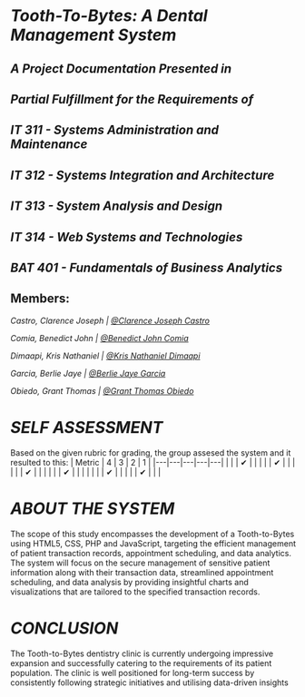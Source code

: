 # *Tooth-To-Bytes: A Dental Management System*

## *A Project Documentation Presented in*

## *Partial Fulfillment for the Requirements of*

## *IT 311 - Systems Administration and Maintenance*
## *IT 312 - Systems Integration and Architecture*
## *IT 313 - System Analysis and Design*
## *IT 314 - Web Systems and Technologies*
## *BAT 401 - Fundamentals of Business Analytics*


## Members:

*Castro, Clarence Joseph | [@Clarence Joseph Castro](https://github.com/CastroClarence)*

*Comia, Benedict John | [@Benedict John Comia](https://github.com/BenedictJohnComia)*

*Dimaapi, Kris Nathaniel | [@Kris Nathaniel Dimaapi](https://github.com/KrisNathanielDimaapi)*

*Garcia, Berlie Jaye | [@Berlie Jaye Garcia](https://github.com/brwla)*

*Obiedo, Grant Thomas | [@Grant Thomas Obiedo](https://github.com/Gurny)*

# *SELF ASSESSMENT*
Based on the given rubric for grading, the group assesed the system and it resulted to this:
| Metric  |  4 | 3  | 2  |  1 |
|---|---|---|---|---|
|   |   | ✔  |   |   |
|   | ✔  |   |   |   |
|   | ✔  |   |   |   |
|   | ✔  |   |   |   |
|   |  | ✔  |   |   |
|     | ✔  |   |   |

# *ABOUT THE SYSTEM*
  The scope of this study encompasses the development of a Tooth-to-Bytes using HTML5, CSS, PHP and JavaScript, targeting the efficient management of patient transaction records, appointment scheduling, and data analytics. The system will focus on the secure
management of sensitive patient information along with their transaction data, streamlined appointment scheduling, and data analysis by providing insightful charts and visualizations that are tailored to the specified transaction records.

# *CONCLUSION*
The Tooth-to-Bytes dentistry clinic is currently undergoing impressive expansion and successfully catering to the requirements of its patient population. The clinic is well positioned for long-term success by consistently following strategic initiatives and utilising data-driven insights
